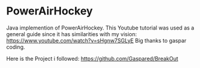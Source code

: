 # PowerAirHockey
Java implemention of PowerAirHockey.
This Youtube tutorial was used as a general guide since it has similarities with my vision: https://www.youtube.com/watch?v=sHgnw7SGLyE
Big thanks to gaspar coding.

Here is the Project i followed: https://github.com/Gaspared/BreakOut
